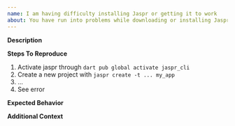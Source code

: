```yaml
---
name: I am having difficulty installing Jaspr or getting it to work
about: You have run into problems while downloading or installing Jaspr, or the "jaspr" tool is crashing.
---
```


**Description**

<!-- A clear and concise description of what the problem is. -->

**Steps To Reproduce**

<!-- Please include full steps to reproduce so that we can reproduce the problem. -->

1. Activate jaspr through `dart pub global activate jaspr_cli`
2. Create a new project with `jaspr create -t ... my_app`
3. ...
4. See error

**Expected Behavior**

<!-- A clear and concise description of what you expected to happen. -->

**Additional Context**

<!-- Add any other context about the problem here. -->
